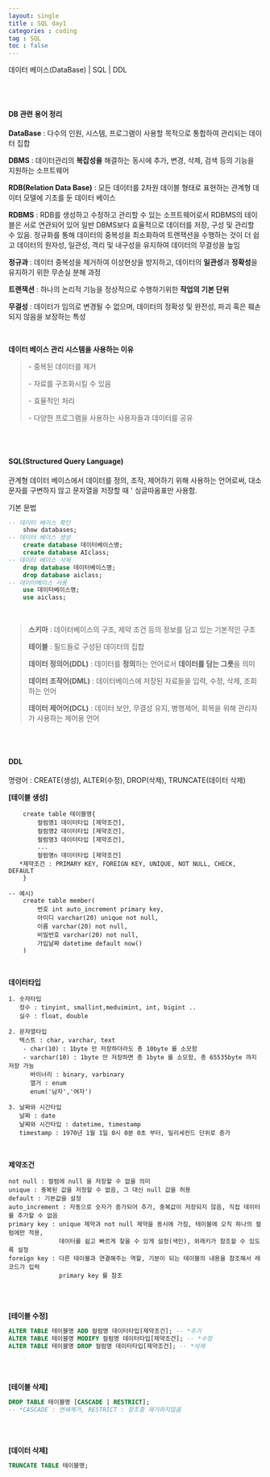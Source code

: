 ```yaml
---
layout: single
title : SQL day1
categories : coding
tag : SQL
toc : false
---
```




데이터 베이스(DataBase) | SQL | DDL

<br>

<br>

#### DB 관련 용어 정리

**DataBase** : 다수의 인원, 시스템, 프로그램이 사용할 목적으로 통합하여 관리되는 데이터 집합

**DBMS** : 데이터관리의 **복잡성을** 해결하는 동시에 추가, 변경, 삭제, 검색 등의 기능을 지원하는 소프트웨어

**RDB(Relation Data Base)** : 모든 데이터를 2차원 데이블 형태로 표현하는 관계형 데이터 모델에 기초를 둔 데이터 베이스

**RDBMS** : RDB를 생성하고 수정하고 관리할 수 있는 소프트웨어로서 RDBMS의 테이블은 서로 연관되어 있어 일반 DBMS보다 효율적으로 데이터를 저장, 구성 및 관리할 수 있음. 정규화를 통해 데이터의 중복성을 최소화하여 트랜잭션을 수행하는 것이 더 쉽고 데이터의 원자성, 일관성, 격리 및 내구성을 유지하여 데이터의 무결성을 높임

**정규과** : 데이터 중복성을 제거하여 이상현상을 방지하고, 데이터의 **일관성**과 **정확성**을 유지하기 위한 무손실 분해 과정

**트랜잭션** : 하나의 논리적 기능을 정상적으로 수행하기위한 **작업의 기본 단위**

**무결성** : 데이터가 임의로 변경될 수 없으며, 데이터의 정확성 및 완전성, 파괴 혹은 훼손되지 않음을 보장하는 특성

<br>

**데이터 베이스 관리 시스템을 사용하는 이유**

> \- 중복된 데이터를 제거
>
> \- 자료를 구조화시킬 수 있음
>
> \- 효율적인 처리
>
> \- 다양한 프로그램을 사용하는 사용자들과 데이터를 공유

<br>

<br>

#### SQL(Structured Query Language)

관계형 데이터 베이스에서 데이터를 정의, 조작, 제어하기 위해 사용하는 언어로써, 대소문자를 구변하지 않고 문자열을 저장할 때 ' 싱글따옴표만 사용함.

기본 문법

```sql
-- 데이터 베이스 확인
    show databases;
-- 데이터 베이스 생성
    create database 데이터베이스명;
    create database AIclass;
-- 데이터 베이스 삭제
    drop database 데이터베이스명;
    drop database aiclass;
-- 데이터베이스 사용
    use 데이터베이스명;
    use aiclass;
```

<br>

> **스키마** : 데이터베이스의 구조, 제약 조건 등의 정보를 담고 있는 기본적인 구조
>
> **테이블** : 필드들로 구성된 데이터의 집합
>
> **데이터 정의어(DDL)** : 데이터를 **정의**하는 언어로서 **데이터를 담는 그릇**을 의미
>
> **데이터 조작어(DML)** : 데이터베이스에 저장된 자료들을 입력, 수정, 삭제, 조회하는 언어
>
> **데이터 제어어(DCL)** : 데이터 보안, 무결성 유지, 병행제어, 회복을 위해 관리자가 사용하는 제어용 언어

<br>

<br>

#### DDL

명령어 : CREATE(생성), ALTER(수정), DROP(삭제), TRUNCATE(데이터 삭제)

**[테이블 생성]**

```
    create table 테이블명{
        컬럼명1 데이터타입 [제약조건],
        컬럼명2 데이터타입 [제약조건],
        컬럼명3 데이터타입 [제약조건],
        ...
        컬럼명n 데이터타입 [제약조건]
   *제약조건 : PRIMARY KEY, FOREIGN KEY, UNIQUE, NOT NULL, CHECK, DEFAULT
    }
```

```
-- 예시)
    create table member(
        번호 int auto_increment primary key,
        아이디 varchar(20) unique not null,
        이름 varchar(20) not null,
        비밀번호 varchar(20) not null,
        가입날짜 datetime default now()
    )
```

<br>

**데이터타입**

```
1. 숫자타입
   정수 : tinyint, smallint,meduimint, int, bigint ..
   실수 : float, double
   
2. 문자열타입
   텍스트 : char, varchar, text
    - char(10) : 1byte 만 저장하더라도 총 10byte 를 소모함
    - varchar(10) : 1byte 만 저장하면 총 1byte 를 소모함, 총 65535byte 까지 저장 가능
      바이너리 : binary, varbinary
      열거 : enum
      enum('남자','여자')
      
3. 날짜와 시간타입
   날짜 : date
   날짜와 시간타입 : datetime, timestamp
   timestamp : 1970년 1월 1일 0시 0분 0초 부터, 밀리세컨드 단위로 증가
```

<br>

**제약조건**

```
not null : 컬럼에 null 을 저장할 수 없을 의미
unique : 중복된 값을 저장할 수 없음, 그 대신 null 값을 허용
default : 기본값을 설정
auto_increment : 자동으로 숫자가 증가되어 추가, 중복값이 저장되지 않음, 직접 데이터를 추가할 수 없음
primary key : unique 제약과 not null 제약을 동시에 가짐, 테이블에 오직 하나의 컬럼에만 적용,
              데이터를 쉽고 빠르게 찾을 수 있게 설정(색인), 외래키가 참조할 수 있도록 설정
foreign key : 다른 테이블과 연결해주는 역할, 기분이 되는 테이블의 내용을 참조해서 레코드가 입력
              primary key 를 참조
```

<br>

<br>

**[테이블 수정]**

```sql
ALTER TABLE 테이블명 ADD 컬럼명 데이터타입[제약조건]; -- *추가
ALTER TABLE 테이블명 MODIFY 컬럼명 데이터타입[제약조건]; -- *수정
ALTER TABLE 테이블명 DROP 컬럼명 데이터타입[제약조건]; -- *삭제
```

<br>

<br>

**[테이블 삭제]**

```sql
DROP TABLE 테이블명 [CASCADE | RESTRICT]; 
-- *CASCADE : 연쇄제거, RESTRICT : 참조중 제거하지않음
```

<br>

<br>

**[데이터 삭제]**

```sql
TRUNCATE TABLE 테이블명;
```

